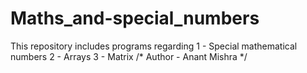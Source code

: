 # Maths_and-special_numbers
This repository includes programs regarding 
1 - Special mathematical numbers 
2 - Arrays 
3 - Matrix
/* Author - Anant Mishra */
